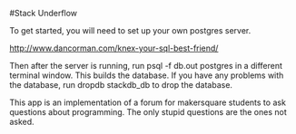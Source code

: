 #Stack Underflow

To get started, you will need to set up your own postgres server.

http://www.dancorman.com/knex-your-sql-best-friend/

Then after the server is running, run psql -f db.out postgres in a different terminal window. This builds the database. If you have any problems with the database, run dropdb stackdb_db to drop the database. 

This app is an implementation of a forum for makersquare students to ask questions about programming. The only stupid questions are the ones not asked. 
